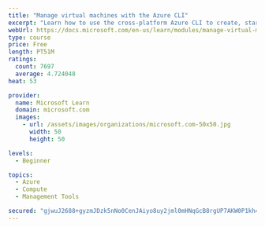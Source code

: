 ```yaml
---
title: "Manage virtual machines with the Azure CLI"
excerpt: "Learn how to use the cross-platform Azure CLI to create, start, stop, and perform other management tasks related to virtual machines in Azure."
webUrl: https://docs.microsoft.com/en-us/learn/modules/manage-virtual-machines-with-azure-cli/
type: course
price: Free
length: PT51M
ratings:
  count: 7697
  average: 4.724048
heat: 53

provider:
  name: Microsoft Learn
  domain: microsoft.com
  images:
    - url: /assets/images/organizations/microsoft.com-50x50.jpg
      width: 50
      height: 50

levels:
  - Beginner

topics:
  - Azure
  - Compute
  - Management Tools

secured: "gjwuJ2688+gyzmJDzk5nNo0CenJAiyo8uy2jml0mHNqGcB8rgUP7AKW0P1kh4YhbhEnzD4V/cjNOCIORzNAEC4tpqiynmm9eVe7HOPmsLq/spSkH0e1b4MP/cDLsN3fl4cwZxbNZtLdwG4b5ppRpOiSxnLWYYvnG9HbvJ1rrumiG6ug97AUy0+HnoWpRpfcp//x7XSrHy025y+8m2QZurc67KVeRjRHPVIqUc/LmjHNTFn4FoGcZYosNGa6ACBj/BLWRJqwXnsWGmmE/jzI8yk8HiqQXf70RSajbf9agId6iYaOdr7OHyp+ed3iJnsKUMU7a5j7qK0wY0S1P6DDuP6VVvxuscaG3HXs1zSR8kgXNX3dgyYHUGETtDgXgYBML8uQ/lde36Q98022Etx2jV7H0H0xsMZGgCVDSPOO5Pfg=;RiiqpJmu3UGC0F0iZO6FrQ=="
---
```


